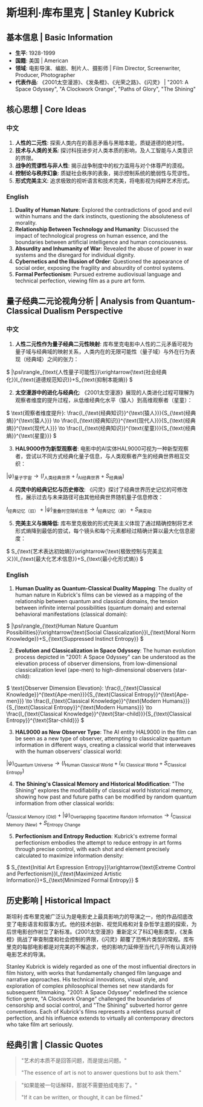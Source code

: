 # 斯坦利·库布里克 | Stanley Kubrick

## 基本信息 | Basic Information
- **生平**: 1928-1999
- **国籍**: 美国 | American
- **领域**: 电影导演、编剧、制片人、摄影师 | Film Director, Screenwriter, Producer, Photographer
- **代表作品**: 《2001太空漫游》、《发条橙》、《光荣之路》、《闪灵》 | "2001: A Space Odyssey", "A Clockwork Orange", "Paths of Glory", "The Shining"

## 核心思想 | Core Ideas

### 中文
1. **人性的二元性**: 探索人类内在的善恶矛盾与黑暗本能，质疑道德的绝对性。
2. **技术与人类的关系**: 探讨科技进步对人类本质的影响，及人工智能与人类意识的界限。
3. **战争的荒谬性与非人性**: 揭示战争制度中的权力滥用与对个体尊严的漠视。
4. **控制论与秩序幻象**: 质疑社会秩序的表象，揭示控制系统的脆弱性与荒谬性。
5. **形式完美主义**: 追求极致的视听语言和技术完美，将电影视为纯粹艺术形式。

### English
1. **Duality of Human Nature**: Explored the contradictions of good and evil within humans and the dark instincts, questioning the absoluteness of morality.
2. **Relationship Between Technology and Humanity**: Discussed the impact of technological progress on human essence, and the boundaries between artificial intelligence and human consciousness.
3. **Absurdity and Inhumanity of War**: Revealed the abuse of power in war systems and the disregard for individual dignity.
4. **Cybernetics and the Illusion of Order**: Questioned the appearance of social order, exposing the fragility and absurdity of control systems.
5. **Formal Perfectionism**: Pursued extreme audiovisual language and technical perfection, viewing film as a pure art form.

## 量子经典二元论视角分析 | Analysis from Quantum-Classical Dualism Perspective

### 中文
1. **人性二元性作为量子经典二元性映射**: 库布里克电影中人性的二元矛盾可视为量子域与经典域的映射关系，人类内在的无限可能性（量子域）与外在行为表现（经典域）之间的张力：

$`
|\psi\rangle_{\text{人性量子可能性}}\xrightarrow{\text{社会经典化}}I_{\text{道德规范知识}}+S_{\text{抑制本能熵}}
`$

2. **太空漫游中的进化与经典化**: 《2001太空漫游》展现的人类进化过程可理解为观察者维度的提升过程，从低维经典化水平（猿人）到高维观察者（星童）：

$`
\text{观察者维度提升}: \frac{I_{\text{经典知识}}^{\text{猿人}}}{S_{\text{经典熵}}^{\text{猿人}}} \to \frac{I_{\text{经典知识}}^{\text{现代人}}}{S_{\text{经典熵}}^{\text{现代人}}} \to \frac{I_{\text{经典知识}}^{\text{星童}}}{S_{\text{经典熵}}^{\text{星童}}}
`$

3. **HAL9000作为新型观察者**: 电影中的AI实体HAL9000可视为一种新型观察者，尝试以不同方式经典化量子信息，与人类观察者产生的经典世界相互交织：

$`
|\psi\rangle_{\text{量子宇宙}}\rightarrow(I_{\text{人类经典世界}}+I_{\text{AI经典世界}}+S_{\text{经典熵}})
`$

4. **闪灵中的经典记忆与历史修改**: 《闪灵》探讨了经典世界历史记忆的可修改性，展示过去与未来路径可由其他经典世界随机量子信息修改：

$`
I_{\text{经典记忆（旧）}}+|\psi\rangle_{\text{重叠时空随机信息}}\rightarrow I_{\text{经典记忆（新）}}+S_{\text{熵变动}}
`$

5. **完美主义与熵降低**: 库布里克极致的形式完美主义体现了通过精确控制将艺术形式熵降到最低的尝试，每个镜头和每个元素都经过精确计算以最大化信息密度：

$`
S_{\text{艺术表达初始熵}}\xrightarrow{\text{极致控制与完美主义}}I_{\text{最大化艺术信息}}+S_{\text{最小化形式熵}}
`$

### English
1. **Human Duality as Quantum-Classical Duality Mapping**: The duality of human nature in Kubrick's films can be viewed as a mapping of the relationship between quantum and classical domains, the tension between infinite internal possibilities (quantum domain) and external behavioral manifestations (classical domain):

$`
|\psi\rangle_{\text{Human Nature Quantum Possibilities}}\xrightarrow{\text{Social Classicalization}}I_{\text{Moral Norm Knowledge}}+S_{\text{Suppressed Instinct Entropy}}
`$

2. **Evolution and Classicalization in Space Odyssey**: The human evolution process depicted in "2001: A Space Odyssey" can be understood as the elevation process of observer dimensions, from low-dimensional classicalization level (ape-men) to high-dimensional observers (star-child):

$`
\text{Observer Dimension Elevation}: \frac{I_{\text{Classical Knowledge}}^{\text{Ape-men}}}{S_{\text{Classical Entropy}}^{\text{Ape-men}}} \to \frac{I_{\text{Classical Knowledge}}^{\text{Modern Humans}}}{S_{\text{Classical Entropy}}^{\text{Modern Humans}}} \to \frac{I_{\text{Classical Knowledge}}^{\text{Star-child}}}{S_{\text{Classical Entropy}}^{\text{Star-child}}}
`$

3. **HAL9000 as New Observer Type**: The AI entity HAL9000 in the film can be seen as a new type of observer, attempting to classicalize quantum information in different ways, creating a classical world that interweaves with the human observers' classical world:

$`
|\psi\rangle_{\text{Quantum Universe}}\rightarrow(I_{\text{Human Classical World}}+I_{\text{AI Classical World}}+S_{\text{Classical Entropy}})
`$

4. **The Shining's Classical Memory and Historical Modification**: "The Shining" explores the modifiability of classical world historical memory, showing how past and future paths can be modified by random quantum information from other classical worlds:

$`
I_{\text{Classical Memory (Old)}}+|\psi\rangle_{\text{Overlapping Spacetime Random Information}}\rightarrow I_{\text{Classical Memory (New)}}+S_{\text{Entropy Change}}
`$

5. **Perfectionism and Entropy Reduction**: Kubrick's extreme formal perfectionism embodies the attempt to reduce entropy in art forms through precise control, with each shot and element precisely calculated to maximize information density:

$`
S_{\text{Initial Art Expression Entropy}}\xrightarrow{\text{Extreme Control and Perfectionism}}I_{\text{Maximized Artistic Information}}+S_{\text{Minimized Formal Entropy}}
`$

## 历史影响 | Historical Impact
斯坦利·库布里克被广泛认为是电影史上最具影响力的导演之一，他的作品彻底改变了电影语言和叙事方式。他的技术创新、视觉风格和对复杂哲学主题的探索，为后世电影创作树立了新标准。《2001太空漫游》重新定义了科幻电影类型，《发条橙》挑战了审查制度和社会控制的界限，《闪灵》颠覆了恐怖片类型的常规。库布里克的每部电影都是对完美的不懈追求，他的影响力延伸至当代几乎所有认真对待电影艺术的导演。

Stanley Kubrick is widely regarded as one of the most influential directors in film history, with works that fundamentally changed film language and narrative approaches. His technical innovations, visual style, and exploration of complex philosophical themes set new standards for subsequent filmmaking. "2001: A Space Odyssey" redefined the science fiction genre, "A Clockwork Orange" challenged the boundaries of censorship and social control, and "The Shining" subverted horror genre conventions. Each of Kubrick's films represents a relentless pursuit of perfection, and his influence extends to virtually all contemporary directors who take film art seriously.

## 经典引言 | Classic Quotes
> "艺术的本质不是回答问题，而是提出问题。"
> 
> "The essence of art is not to answer questions but to ask them."

> "如果能被一句话解释，那就不需要拍成电影了。"
> 
> "If it can be written, or thought, it can be filmed." 